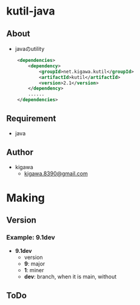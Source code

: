 # kutil-java

## About

* javaのutility

```pom.xml
    <dependencies>
        <dependency>
            <groupId>net.kigawa.kutil</groupId>
            <artifactId>kutil</artifactId>
            <version>2.1</version>
        </dependency>
        ......
    </dependencies>
```

## Requirement

* java

## Author

* kigawa
    * kigawa.8390@gmail.com

# Making

## Version

### Example: 9.1dev

* **9.1dev**
    * version
    * **9**: major
    * **1**: miner
    * **dev**: branch, when it is main, without

## ToDo
